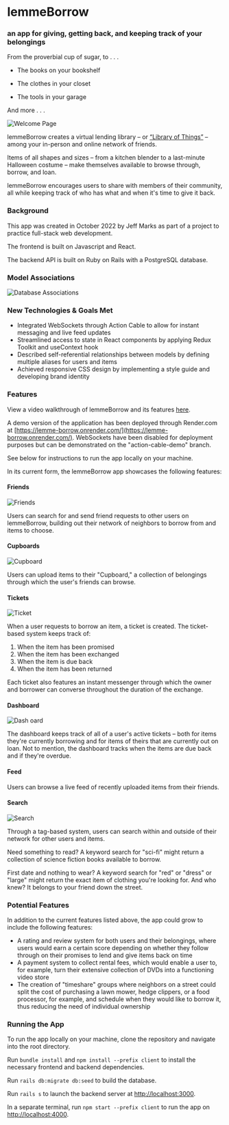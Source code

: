 # lemmeBorrow

### an app for giving, getting back, and keeping track of your belongings

From the proverbial cup of sugar, to . . .

- The books on your bookshelf

- The clothes in your closet

- The tools in your garage

And more . . .

![Welcome Page](/screenshots/welcome.png)

lemmeBorrow creates a virtual lending library – or [“Library of Things”](https://en.wikipedia.org/wiki/Library_of_Things) – among your in-person and online network of friends.

Items of all shapes and sizes – from a kitchen blender to a last-minute Halloween costume – make themselves available to browse through, borrow, and loan.

lemmeBorrow encourages users to share with members of their community, all while keeping track of who has what and when it's time to give it back.

### Background

This app was created in October 2022 by Jeff Marks as part of a project to practice full-stack web development.

The frontend is built on Javascript and React.

The backend API is built on Ruby on Rails with a PostgreSQL database.

### Model Associations

![Database Associations](/db/assocations.png)

### New Technologies & Goals Met

- Integrated WebSockets through Action Cable to allow for instant messaging and live feed updates
- Streamlined access to state in React components by applying Redux Toolkit and useContext hook
- Described self-referential relationships between models by defining multiple aliases for users and items
- Achieved responsive CSS design by implementing a style guide and developing brand identity

### Features

View a video walkthrough of lemmeBorrow and its features [here](https://www.youtube.com/watch?v=iGXqGhgbPz8).

A demo version of the application has been deployed through Render.com at [https://lemme-borrow.onrender.com/](https://lemme-borrow.onrender.com/). WebSockets have been disabled for deployment purposes but can be demonstrated on the "action-cable-demo" branch.

See below for instructions to run the app locally on your machine.

In its current form, the lemmeBorrow app showcases the following features:

#### Friends

![Friends](/screenshots/search%20friend.png)

Users can search for and send friend requests to other users on lemmeBorrow, building out their network of neighbors to borrow from and items to choose.

#### Cupboards

![Cupboard](/screenshots/cupboard.png)

Users can upload items to their "Cupboard," a collection of belongings through which the user's friends can browse.

#### Tickets

![Ticket](/screenshots/ticket.png)

When a user requests to borrow an item, a ticket is created. The ticket-based system keeps track of:
1. When the item has been promised
2. When the item has been exchanged
3. When the item is due back
4. When the item has been returned

Each ticket also features an instant messenger through which the owner and borrower can converse throughout the duration of the exchange.

#### Dashboard

![Dash oard](/screenshots/dashboard.png)

The dashboard keeps track of all of a user's active tickets – both for items they're currently borrowing and for items of theirs that are currently out on loan. Not to mention, the dashboard tracks when the items are due back and if they're overdue.

#### Feed

Users can browse a live feed of recently uploaded items from their friends.

#### Search

![Search](/screenshots/search%20item.png)

Through a tag-based system, users can search within and outside of their network for other users and items.

Need something to read? A keyword search for "sci-fi" might return a collection of science fiction books available to borrow.

First date and nothing to wear? A keyword search for "red" or "dress" or "large" might return the exact item of clothing you're looking for. And who knew? It belongs to your friend down the street.

### Potential Features

In addition to the current features listed above, the app could grow to include the following features:

- A rating and review system for both users and their belongings, where users would earn a certain score depending on whether they follow through on their promises to lend and give items back on time
- A payment system to collect rental fees, which would enable a user to, for example, turn their extensive collection of DVDs into a functioning video store
- The creation of "timeshare" groups where neighbors on a street could split the cost of purchasing a lawn mower, hedge clippers, or a food processor, for example, and schedule when they would like to borrow it, thus reducing the need of individual ownership


### Running the App

To run the app locally on your machine, clone the repository and navigate into the root directory.

Run `bundle install` and `npm install --prefix client` to install the necessary frontend and backend dependencies.

Run `rails db:migrate db:seed` to build the database.

Run `rails s` to launch the backend server at [http://localhost:3000](http://localhost:3000).

In a separate terminal, run `npm start --prefix client` to run the app on [http://localhost:4000](http://localhost:4000).


